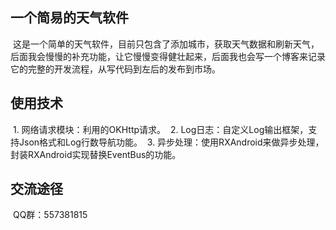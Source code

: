 ## 一个简易的天气软件
  这是一个简单的天气软件，目前只包含了添加城市，获取天气数据和刷新天气，后面我会慢慢的补充功能，让它慢慢变得健壮起来，后面我也会写一个博客来记录它的完整的开发流程，从写代码到左后的发布到市场。
## 使用技术
  1. 网络请求模块：利用的OKHttp请求。
  2. Log日志：自定义Log输出框架，支持Json格式和Log行数导航功能。
  3. 异步处理：使用RXAndroid来做异步处理，封装RXAndroid实现替换EventBus的功能。

## 交流途径
  QQ群：557381815
